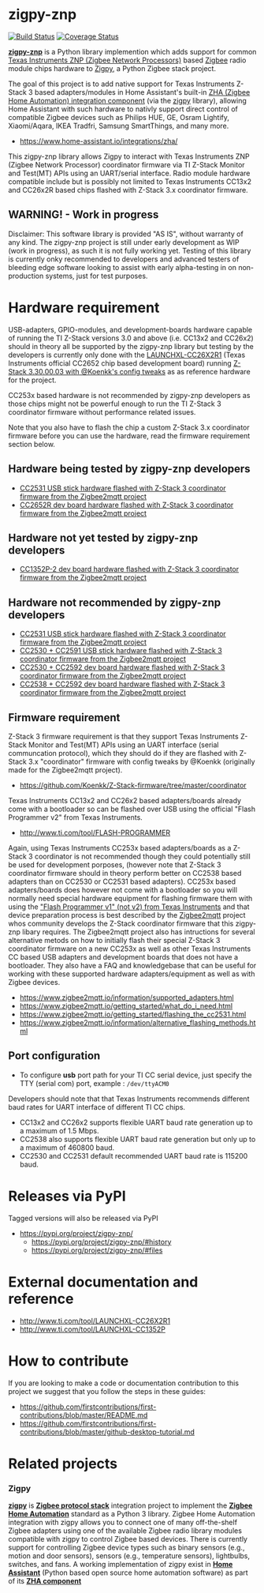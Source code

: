 # zigpy-znp

[![Build Status](https://travis-ci.org/zha-ng/zigpy-znp.svg?branch=dev)](https://travis-ci.org/zha-ng/zigpy-znp)
[![Coverage Status](https://coveralls.io/repos/github/zha-ng/zigpy-znp/badge.svg?branch=dev)](https://coveralls.io/github/zha-ng/zigpy-znp?branch=dev)

**[zigpy-znp](https://github.com/zha-ng/zigpy-zhp/)** is a Python library implemention which adds support for common [Texas Instruments ZNP (Zigbee Network Processors)](http://dev.ti.com/tirex/content/simplelink_zigbee_sdk_plugin_2_20_00_06/docs/zigbee_user_guide/html/zigbee/developing_zigbee_applications/znp_interface/znp_interface.html) based [Zigbee](https://www.zigbee.org) radio module chips hardware to [Zigpy](https://github.com/zigpy/), a Python Zigbee stack project. 

The goal of this project is to add native support for Texas Instruments Z-Stack 3 based adapters/modules in Home Assistant's built-in [ZHA (Zigbee Home Automation) integration component](https://www.home-assistant.io/integrations/zha/) (via the [zigpy](https://github.com/zigpy/) library), allowing Home Assistant with such hardware to nativly support direct control of compatible Zigbee devices such as Philips HUE, GE, Osram Lightify, Xiaomi/Aqara, IKEA Tradfri, Samsung SmartThings, and many more.

- https://www.home-assistant.io/integrations/zha/

This zigpy-znp library allows Zigpy to interact with Texas Instruments ZNP (Zigbee Network Processor) coordinator firmware via TI Z-Stack Monitor and Test(MT) APIs using an UART/serial interface. Radio module hardware compatible include but is possibly not limited to Texas Instruments CC13x2 and CC26x2R based chips flashed with Z-Stack 3.x coordinator firmware.

## WARNING! - Work in progress
Disclaimer: This software library is provided "AS IS", without warranty of any kind. The zigpy-znp project is still under early development as WIP (work in progress), as such it is not fully working yet. Testing of this library is currently onky recommended to developers and advanced testers of bleeding edge software looking to assist with early alpha-testing in on non-production systems, just for test purposes.

# Hardware requirement
USB-adapters, GPIO-modules, and development-boards hardware capable of running the TI Z-Stack versions 3.0 and above (i.e. CC13x2 and CC26x2) should in theory all be supported by the zigpy-znp library but testing by the developers is currently only done with the [LAUNCHXL-CC26X2R1](https://www.ti.com/tool/LAUNCHXL-CC26X2R1) (Texas Instruments official CC2652 chip based development board) running [Z-Stack 3.30.00.03 with @Koenkk's config tweaks](https://github.com/Koenkk/Z-Stack-firmware/tree/master/coordinator/Z-Stack_3.x.0/bin) as as reference hardware for the project. 

CC253x based hardware is not recommended by zigpy-znp developers as those chips might not be powerful enough to run the TI Z-Stack 3 coordinator firmware without performance related issues.

Note that you also have to flash the chip a custom Z-Stack 3.x coordinator firmware before you can use the hardware, read the firmware requirement section below.

## Hardware being tested by zigpy-znp developers
  - [CC2531 USB stick hardware flashed with Z-Stack 3 coordinator firmware from the Zigbee2mqtt project](https://github.com/Koenkk/Z-Stack-firmware/tree/master/coordinator/)
  - [CC2652R dev board hardware flashed with Z-Stack 3 coordinator firmware from the Zigbee2mqtt project](https://github.com/Koenkk/Z-Stack-firmware/tree/master/coordinator/)

 ## Hardware not yet tested by zigpy-znp developers
  - [CC1352P-2 dev board hardware flashed with Z-Stack 3 coordinator firmware from the Zigbee2mqtt project](https://github.com/Koenkk/Z-Stack-firmware/tree/master/coordinator/)
  
## Hardware not recommended by zigpy-znp developers
  - [CC2531 USB stick hardware flashed with Z-Stack 3 coordinator firmware from the Zigbee2mqtt project](https://github.com/Koenkk/Z-Stack-firmware/tree/master/coordinator/)
  - [CC2530 + CC2591 USB stick hardware flashed with Z-Stack 3 coordinator firmware from the Zigbee2mqtt project](https://github.com/Koenkk/Z-Stack-firmware/tree/master/coordinator/)
  - [CC2530 + CC2592 dev board hardware flashed with Z-Stack 3 coordinator firmware from the Zigbee2mqtt project](https://github.com/Koenkk/Z-Stack-firmware/tree/master/coordinator/)
  - [CC2538 + CC2592 dev board hardware flashed with Z-Stack 3 coordinator firmware from the Zigbee2mqtt project](https://github.com/Koenkk/Z-Stack-firmware/tree/master/coordinator/)
 
## Firmware requirement
Z-Stack 3 firmware requirement is that they support Texas Instruments Z-Stack Monitor and Test(MT) APIs using an UART interface (serial communcation protocol), which they should do if they are flashed with Z-Stack 3.x "coordinator" firmware with config tweaks by @Koenkk (originally made for the Zigbee2mqtt project).

- https://github.com/Koenkk/Z-Stack-firmware/tree/master/coordinator

Texas Instruments CC13x2 and CC26x2 based adapters/boards already come with a bootloader so can be flashed over USB using the official "Flash Programmer v2" from Texas Instruments.

- http://www.ti.com/tool/FLASH-PROGRAMMER

Again, using Texas Instruments CC253x based adapters/boards as a Z-Stack 3 coordinator is not recommended though they could potentially still be used for development porposes, (however note that Z-Stack 3 coordinator firmware should in theory perform better on CC2538 based adapters than on CC2530 or CC2531 based adapters). CC253x based adapters/boards does however not come with a bootloader so you will normally need special hardware equipment for flashing firmware them with using the ["Flash Programmer v1" (not v2) from Texas Instruments](http://www.ti.com/tool/FLASH-PROGRAMMER) and that device preparation process is best described by the [Zigbee2mqtt](https://www.zigbee2mqtt.io/) project whos community develops the Z-Stack coordinator firmware that this zigpy-znp libary requires. The Zigbee2mqtt project also has intructions for several alternative metods on how to initially flash their special Z-Stack 3 coordinator firmware on a new CC253x as well as other Texas Instruments CC based USB adapters and development boards that does not have a bootloader. They also have a FAQ and knowledgebase that can be useful for working with these supported hardware adapters/equipment as well as with Zigbee devices.

- https://www.zigbee2mqtt.io/information/supported_adapters.html
- https://www.zigbee2mqtt.io/getting_started/what_do_i_need.html
- https://www.zigbee2mqtt.io/getting_started/flashing_the_cc2531.html
- https://www.zigbee2mqtt.io/information/alternative_flashing_methods.html

## Port configuration

- To configure __usb__ port path for your TI CC serial device, just specify the TTY (serial com) port, example : `/dev/ttyACM0`

Developers should note that that Texas Instruments recommends different baud rates for UART interface of different TI CC chips.
  - CC13x2 and CC26x2 supports flexible UART baud rate generation up to a maximum of 1.5 Mbps.
  - CC2538 also supports flexible UART baud rate generation but only up to a maximum of 460800 baud.
  - CC2530 and CC2531 default recommended UART baud rate is 115200 baud.

# Releases via PyPI

Tagged versions will also be released via PyPI

- https://pypi.org/project/zigpy-znp/
    - https://pypi.org/project/zigpy-znp/#history
    - https://pypi.org/project/zigpy-znp/#files

# External documentation and reference

- http://www.ti.com/tool/LAUNCHXL-CC26X2R1
- http://www.ti.com/tool/LAUNCHXL-CC1352P

# How to contribute

If you are looking to make a code or documentation contribution to this project we suggest that you follow the steps in these guides:
- https://github.com/firstcontributions/first-contributions/blob/master/README.md
- https://github.com/firstcontributions/first-contributions/blob/master/github-desktop-tutorial.md

# Related projects

### Zigpy
**[zigpy](https://github.com/zigpy/zigpy)** is **[Zigbee protocol stack](https://en.wikipedia.org/wiki/Zigbee)** integration project to implement the **[Zigbee Home Automation](https://www.zigbee.org/)** standard as a Python 3 library. Zigbee Home Automation integration with zigpy allows you to connect one of many off-the-shelf Zigbee adapters using one of the available Zigbee radio library modules compatible with zigpy to control Zigbee based devices. There is currently support for controlling Zigbee device types such as binary sensors (e.g., motion and door sensors), sensors (e.g., temperature sensors), lightbulbs, switches, and fans. A working implementation of zigpy exist in **[Home Assistant](https://www.home-assistant.io)** (Python based open source home automation software) as part of its **[ZHA component](https://www.home-assistant.io/components/zha/)**
